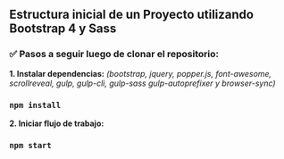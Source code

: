 ## Estructura inicial de un Proyecto utilizando Bootstrap 4 y Sass

### :white_check_mark: Pasos a seguir luego de clonar el repositorio:  
 
**1. Instalar dependencias:** _(bootstrap, jquery, popper.js, font-awesome, scrollreveal, gulp, gulp-cli, gulp-sass gulp-autoprefixer y browser-sync)_

### `npm install`  

**2. Iniciar flujo de trabajo:** 
 
### `npm start`
